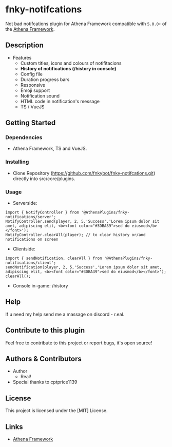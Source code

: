 # fnky-notifcations
Not bad notifcations plugin for Athena Framework compatible with `5.0.0+` of the [Athena Framework](https://athenaframework.com/).

## Description

-   Features
    -   Custom titles, icons and colours of notifitacions
    -   **History of notifications (/history in console)**
    -   Config file
    -   Duration progress bars
    -   Responsive
    -   Emoji support
    -   Notification sound
    -   HTML code in notification's message
    -   TS / VueJS

## Getting Started

### Dependencies

-   Athena Framework, TS and VueJS.

### Installing

-   Clone Repository (https://github.com/fnkybot/fnky-notifcations.git) directly into src/core/plugins.

### Usage

-  Serverside:
  ```
import { NotifyController } from '@AthenaPlugins/fnky-notifications/server';
NotifyController.send(player, 2, 5,'Success','Lorem ipsum dolor sit amet, adipiscing elit, <b><font color="#3DBA39">sed do eiusmod</b></font>');
NotifyController.clearAll(player); // to clear history or/and notifications on screen
```

-  Clientside:
  ```
import { sendNotification, clearAll } from '@AthenaPlugins/fnky-notifications/client';
sendNotification(player, 2, 5,'Success','Lorem ipsum dolor sit amet, adipiscing elit, <b><font color="#3DBA39">sed do eiusmod</b></font>');
clearAll();
```

-  Console in-game:
  /history

## Help

If u need my help send me a massage on discord - r.eal.

## Contribute to this plugin

Feel free to contribute to this project or report bugs, it's open source!

## Authors & Contributors

-   Author
    -   Real!
-   Special thanks to cptprice1139

## License

This project is licensed under the [MIT] License.

## Links

-   [Athena Framework](https://athenaframework.com/)
